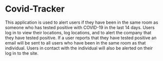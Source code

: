 # Covid-Tracker
This application is used to alert users if they have been in the same room as someone who has tested positive with COVID-19 in the last 14 days. Users log in to view their locations, log locations, and to alert the company that they have tested positive. If a user reports that they have tested positive an email will be sent to all users who have been in the same room as that individual. Users in contact with the individual will also be alerted on their log in to the site.
